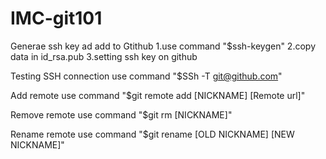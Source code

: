 # IMC-git101
Generae ssh key ad add to Gtithub
1.use command "$ssh-keygen"
2.copy data in id_rsa.pub
3.setting ssh key on github

Testing SSH connection
use command "$SSh -T git@github.com"

Add remote
use command "$git remote add [NICKNAME] [Remote url]"

Remove remote
use command "$git rm [NICKNAME]"

Rename remote
use command "$git rename [OLD NICKNAME] [NEW NICKNAME]"
